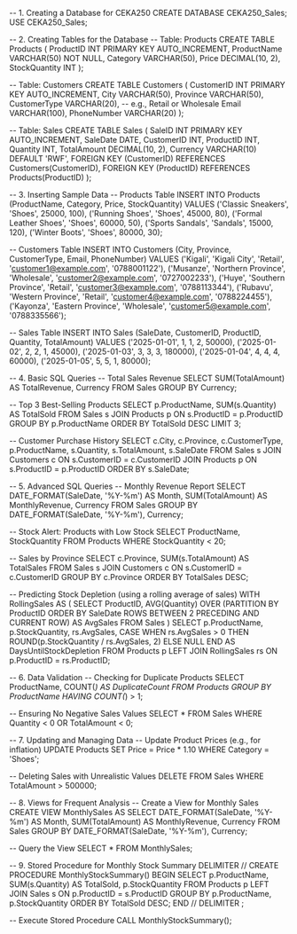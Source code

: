 
-- 1. Creating a Database for CEKA250
CREATE DATABASE CEKA250_Sales;
USE CEKA250_Sales;

-- 2. Creating Tables for the Database
-- Table: Products
CREATE TABLE Products (
    ProductID INT PRIMARY KEY AUTO_INCREMENT,
    ProductName VARCHAR(50) NOT NULL,
    Category VARCHAR(50),
    Price DECIMAL(10, 2),
    StockQuantity INT
);

-- Table: Customers
CREATE TABLE Customers (
    CustomerID INT PRIMARY KEY AUTO_INCREMENT,
    City VARCHAR(50),
    Province VARCHAR(50),
    CustomerType VARCHAR(20), -- e.g., Retail or Wholesale
    Email VARCHAR(100),
    PhoneNumber VARCHAR(20)
);

-- Table: Sales
CREATE TABLE Sales (
    SaleID INT PRIMARY KEY AUTO_INCREMENT,
    SaleDate DATE,
    CustomerID INT,
    ProductID INT,
    Quantity INT,
    TotalAmount DECIMAL(10, 2),
    Currency VARCHAR(10) DEFAULT 'RWF',
    FOREIGN KEY (CustomerID) REFERENCES Customers(CustomerID),
    FOREIGN KEY (ProductID) REFERENCES Products(ProductID)
);

-- 3. Inserting Sample Data
-- Products Table
INSERT INTO Products (ProductName, Category, Price, StockQuantity)
VALUES 
('Classic Sneakers', 'Shoes', 25000, 100),
('Running Shoes', 'Shoes', 45000, 80),
('Formal Leather Shoes', 'Shoes', 60000, 50),
('Sports Sandals', 'Sandals', 15000, 120),
('Winter Boots', 'Shoes', 80000, 30);

-- Customers Table
INSERT INTO Customers (City, Province, CustomerType, Email, PhoneNumber)
VALUES 
('Kigali', 'Kigali City', 'Retail', 'customer1@example.com', '0788001122'),
('Musanze', 'Northern Province', 'Wholesale', 'customer2@example.com', '0727002233'),
('Huye', 'Southern Province', 'Retail', 'customer3@example.com', '0788113344'),
('Rubavu', 'Western Province', 'Retail', 'customer4@example.com', '0788224455'),
('Kayonza', 'Eastern Province', 'Wholesale', 'customer5@example.com', '0788335566');

-- Sales Table
INSERT INTO Sales (SaleDate, CustomerID, ProductID, Quantity, TotalAmount)
VALUES 
('2025-01-01', 1, 1, 2, 50000),
('2025-01-02', 2, 2, 1, 45000),
('2025-01-03', 3, 3, 3, 180000),
('2025-01-04', 4, 4, 4, 60000),
('2025-01-05', 5, 5, 1, 80000);

-- 4. Basic SQL Queries
-- Total Sales Revenue
SELECT SUM(TotalAmount) AS TotalRevenue, Currency
FROM Sales
GROUP BY Currency;

-- Top 3 Best-Selling Products
SELECT p.ProductName, SUM(s.Quantity) AS TotalSold
FROM Sales s
JOIN Products p ON s.ProductID = p.ProductID
GROUP BY p.ProductName
ORDER BY TotalSold DESC
LIMIT 3;

-- Customer Purchase History
SELECT c.City, c.Province, c.CustomerType, p.ProductName, s.Quantity, s.TotalAmount, s.SaleDate
FROM Sales s
JOIN Customers c ON s.CustomerID = c.CustomerID
JOIN Products p ON s.ProductID = p.ProductID
ORDER BY s.SaleDate;

-- 5. Advanced SQL Queries
-- Monthly Revenue Report
SELECT DATE_FORMAT(SaleDate, '%Y-%m') AS Month, SUM(TotalAmount) AS MonthlyRevenue, Currency
FROM Sales
GROUP BY DATE_FORMAT(SaleDate, '%Y-%m'), Currency;

-- Stock Alert: Products with Low Stock
SELECT ProductName, StockQuantity
FROM Products
WHERE StockQuantity < 20;

-- Sales by Province
SELECT c.Province, SUM(s.TotalAmount) AS TotalSales
FROM Sales s
JOIN Customers c ON s.CustomerID = c.CustomerID
GROUP BY c.Province
ORDER BY TotalSales DESC;

-- Predicting Stock Depletion (using a rolling average of sales)
WITH RollingSales AS (
    SELECT 
        ProductID, 
        AVG(Quantity) OVER (PARTITION BY ProductID ORDER BY SaleDate ROWS BETWEEN 2 PRECEDING AND CURRENT ROW) AS AvgSales
    FROM Sales
)
SELECT p.ProductName, p.StockQuantity, rs.AvgSales, 
       CASE 
           WHEN rs.AvgSales > 0 THEN ROUND(p.StockQuantity / rs.AvgSales, 2)
           ELSE NULL
       END AS DaysUntilStockDepletion
FROM Products p
LEFT JOIN RollingSales rs ON p.ProductID = rs.ProductID;

-- 6. Data Validation
-- Checking for Duplicate Products
SELECT ProductName, COUNT(*) AS DuplicateCount
FROM Products
GROUP BY ProductName
HAVING COUNT(*) > 1;

-- Ensuring No Negative Sales Values
SELECT *
FROM Sales
WHERE Quantity < 0 OR TotalAmount < 0;

-- 7. Updating and Managing Data
-- Update Product Prices (e.g., for inflation)
UPDATE Products
SET Price = Price * 1.10
WHERE Category = 'Shoes';

-- Deleting Sales with Unrealistic Values
DELETE FROM Sales
WHERE TotalAmount > 500000;

-- 8. Views for Frequent Analysis
-- Create a View for Monthly Sales
CREATE VIEW MonthlySales AS
SELECT DATE_FORMAT(SaleDate, '%Y-%m') AS Month, SUM(TotalAmount) AS MonthlyRevenue, Currency
FROM Sales
GROUP BY DATE_FORMAT(SaleDate, '%Y-%m'), Currency;

-- Query the View
SELECT * FROM MonthlySales;

-- 9. Stored Procedure for Monthly Stock Summary
DELIMITER //
CREATE PROCEDURE MonthlyStockSummary()
BEGIN
    SELECT p.ProductName, SUM(s.Quantity) AS TotalSold, p.StockQuantity
    FROM Products p
    LEFT JOIN Sales s ON p.ProductID = s.ProductID
    GROUP BY p.ProductName, p.StockQuantity
    ORDER BY TotalSold DESC;
END //
DELIMITER ;

-- Execute Stored Procedure
CALL MonthlyStockSummary();

